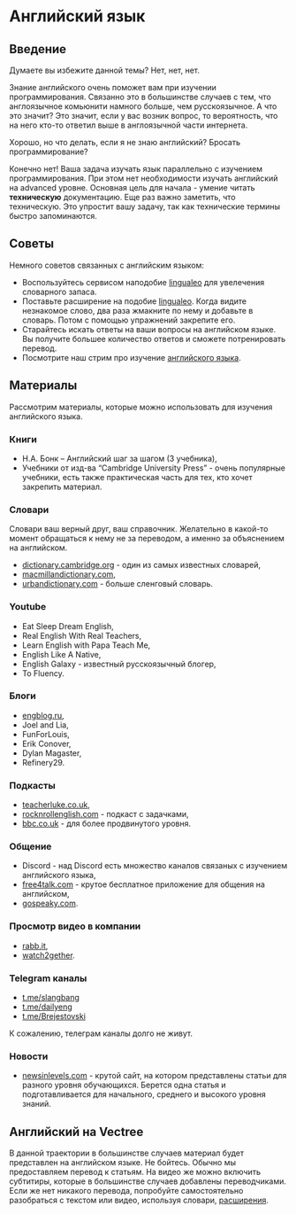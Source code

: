 # Английский язык

## Введение

Думаете вы избежите данной темы? Нет, нет, нет.

Знание английского очень поможет вам при изучении программирования. Связанно это в большинстве случаев с тем, что англоязычное комьюнити намного больше, чем русскоязычное. А что это значит? Это значит, если у вас возник вопрос, то вероятность, что на него кто-то ответил выше в англоязычной части интернета. 

Хорошо, но что делать, если я не знаю английский? Бросать программирование?

Конечно нет! Ваша задача изучать язык параллельно с изучением программирования. При этом нет необходимости изучать английский на advanced уровне. Основная цель для начала - умение читать **техническую** документацию. Еще раз важно заметить, что техническую. Это упростит вашу задачу, так как технические термины быстро запоминаются.

## Советы

Немного советов связанных с английским языком: 
- Воспользуйтесь сервисом наподобие [lingualeo](https://lingualeo.com/ru) для увелечения словарного запаса.
- Поставьте расширение на подобие [lingualeo](http://lingualeo.com/ru/browserapps). Когда видите незнакомое слово, два раза жмакните по нему и добавьте в словарь. Потом с помощью упражнений закрепите его.
- Старайтесь искать ответы на ваши вопросы на английском языке. Вы получите большее количество ответов и сможете потренировать перевод.
- Посмотрите наш стрим про изучение [английского языка](https://youtu.be/KSQKd7W6xJ0).

## Материалы

Рассмотрим материалы, которые можно использовать для изучения английского языка.

### Книги

- Н.А. Бонк – Английский шаг за шагом (3 учебника),
- Учебники от изд-ва “Cambridge University Press” - очень популярные учебники, есть также практическая часть для тех, кто хочет закрепить материал.

### Словари

Словари ваш верный друг, ваш справочник. Желательно в какой-то момент обращаться к нему не за переводом, а именно за объяснением на английском.

- [dictionary.cambridge.org](https://dictionary.cambridge.org) - один из самых известных словарей,
- [macmillandictionary.com](https://www.macmillandictionary.com),
- [urbandictionary.com](https://www.urbandictionary.com) - больше сленговый словарь.

### Youtube

- Eat Sleep Dream English,
- Real English With Real Teachers,
- Learn English with Papa Teach Me,
- English Like A Native,
- English Galaxy - известный русскоязычный блогер,
- To Fluency.

### Блоги

- [engblog.ru](http://engblog.ru/),
- Joel and Lia,
- FunForLouis,
- Erik Conover,
- Dylan Magaster,
- Refinery29.

### Подкасты

- [teacherluke.co.uk](https://teacherluke.co.uk/),
- [rocknrollenglish.com](https://rocknrollenglish.com/) - подкаст с задачками,
- [bbc.co.uk](https://www.bbc.co.uk/podcasts) - для более продвинутого уровня.

### Общение

- Discord - над Discord есть множество каналов связаных с изучением английского языка,
- [free4talk.com](https://www.free4talk.com/) - крутое бесплатное приложение для общения на английском,
- [gospeaky.com](gospeaky.com).

### Просмотр видео в компании

- [rabb.it](https://www.rabb.it/),
- [watch2gether](https://www.watch2gether.com/).

### Telegram каналы
- [t.me/slangbang](https://t.me/slangbang)
- [t.me/dailyeng](https://t.me/dailyeng)
- [t.me/Brejestovski](https://t.me/Brejestovski)

К сожалению, телеграм каналы долго не живут.

### Новости

- [newsinlevels.com](https://www.newsinlevels.com) - крутой сайт, на котором представлены статьи для разного уровня обучающихся. Берется одна статья и подготавливается для начального, среднего и высокого уровня знаний.

## Английский на Vectree

В данной траектории в большинстве случаев материал будет представлен на английском языке. Не бойтесь. Обычно мы предоставляем перевод к статьям. На видео же можно включить субтитиры, которые в большинстве случаев добавлены переводчиками. Если же нет никакого перевода, попробуйте самостоятельно разобраться с текстом или видео, используя словари, [расширения](http://lingualeo.com/ru/browserapps).
